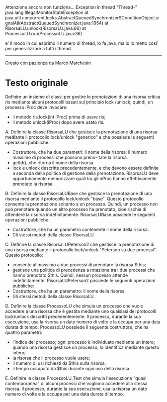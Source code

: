 Attenzione ancora non funziona...
Exception in thread "Thread-<n>" java.lang.IllegalMonitorStateException
	at java.util.concurrent.locks.AbstractQueuedSynchronizer$ConditionObject.signalAll(AbstractQueuedSynchronizer.java:1954)
	at RisorsaLU.unlock(RisorsaLU.java:66)
	at ProcessoLU.run(ProcessoLU.java:36)
	
<n> e' il  modo in cui esprimo il numero di thread, lo fa java, ma io lo metto cosi' per generalizzare a tutti i thread.

 --- 
Creato con pazienza da Marco Marchesin

# Testo originale

Definire un insieme di classi per gestire le prenotazioni di una risorsa critica ris mediante alcuni protocolli basati sul principio lock /unlock; quindi, un processo iProc deve invocare:
* il metodo ris.lock(int iProc) prima di usare ris;
* il metodo unlock(iProc) dopo avere usato ris.
  
A. Definire la classe RisorsaLU che gestisce la prenotazione di una risorsa mediante il protocollo lock/unlock "generico" e che possiede le seguenti operazioni pubbliche:
* Costruttore, che ha due parametri: il nome della risorsa; il numero massimo di processi che possono preno-
tare la risorsa.
* getId(), che ritorna il nome della risorsa.
* lock e unlock descritte precedentemente, e che devono essere definite a seconda della politica di gestione
della prenotazione.
RisorsaLU deve opportunamente memorizzare quali tra gli nProc hanno effettivamente prenotato la risorsa.
  
B. Definire la classe RisorsaLUBase che gestisce la prenotazione di una risorsa mediante il protocollo lock/unlock "base". Questo protocollo consente la prenotazione soltanto a un processo. Quindi, un processo non può prenotare quando un altro processo ha prenotato, cioè rischia di attendere la risorsa indefinitamente. RisorsaLUBase possiede le seguenti operazioni pubbliche:
* Costruttore, che ha un parametro contenente il nome della risorsa.
* Gli stessi metodi della classe RisorsaLU.
  
C. Definire la classe RisorsaLUPeterson2 che gestisce la prenotazione di una risorsa mediante il protocollo lock/unlock "Peterson su due processi". Questo protocollo:
* consente al massimo a due processi di prenotare la risorsa $this;
* gestisce una politica di precedenza a rotazione tra i due processi che hanno prenotato $this.
Quindi, nessun processo attende indefinitamente. RisorsaLUPeterson2 possiede le seguenti operazioni pubbliche:
* Costruttore, che ha un parametro: il nome della risorsa.
* Gli stessi metodi della classe RisorsaLU.

D. Definire la classe ProcessoLU che simula un processo che vuole accedere a una risorsa che è gestita mediante uno qualsiasi dei protocolli lock/unlock descritti precedentemente.
Il processo, durante la sua esecuzione, usa la risorsa un dato numero di volte e la occupa per una data durata di tempo.
ProcessoLU possiede il seguente costruttore, che ha quattro parametri:
* l’indice del processo; ogni processo è individuato mediante un intero; quando una risorsa gestisce un processo, lo identifica mediante questo intero;
* la risorsa che il processo vuole usare;
* il numero di usi richiesti da $this sulla risorsa;
* il tempo occupato da $this durante ogni uso della risorsa.

E. Definire la classe ProcessoLU_Test che simula l'esecuzione "quasi contemporanea" di alcuni processi che vogliono accedere alla stessa risorsa. Il processo, durante la sua esecuzione, usa la risorsa un dato numero di volte e la occupa per una data durata di tempo.

